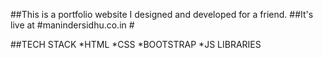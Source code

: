 ##This is a portfolio website I designed and developed for a friend.
##It's live at #manindersidhu.co.in #

##TECH STACK
*HTML 
*CSS
*BOOTSTRAP
*JS LIBRARIES
